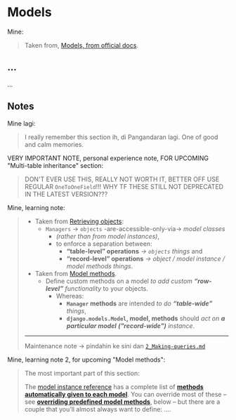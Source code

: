 # Models

Mine:
> Taken from, [Models, from official docs](https://docs.djangoproject.com/en/5.0/topics/db/models/).

## ...

...

## Notes

Mine lagi:
> I really remember this section ih, di Pangandaran lagi. One of good and calm memories.

VERY IMPORTANT NOTE, personal experience note, FOR UPCOMING "Multi-table inheritance" section:
> DON'T EVER USE THIS, REALLY NOT WORTH IT, BETTER OFF USE REGULAR `OneToOneField`!!! WHY TF THESE STILL NOT DEPRECATED IN THE LATEST VERSION???

Mine, learning note:
> - Taken from [Retrieving objects](https://docs.djangoproject.com/en/5.0/topics/db/queries/#retrieving-objects):
>   - `Managers` -> `objects` -are-accessible-only-via-> _model classes_
>     - _(rather than from model instances)_, 
>     - to enforce a separation between:
>       - **“table-level” operations** _-> `objects` things_ and
>       - **“record-level” operations** _-> object / model instance / model methods things_.
> - Taken from [Model methods](https://docs.djangoproject.com/en/5.0/topics/db/models/#model-methods).
>   - Define custom methods on a model _to add custom **“row-level”** functionality_ to your objects. 
>     - Whereas:
>       - **`Manager` methods** are intended _to do **“table-wide”** things_, 
>       - **`django.models.Model`, model, methods** should _act on **a particular model** **("record-wide")** instance_.
> ---
> Maintenance note -> pindahin ke sini dan [`2_Making-queries.md`](2_Making-queries.md)

Mine, learning note 2, for upcoming "Model methods":
> The most important part of this section:
>
> The [model instance reference](https://docs.djangoproject.com/en/5.0/ref/models/instances/) has a complete list of [**methods automatically given to each model**](https://docs.djangoproject.com/en/5.0/ref/models/instances/#model-instance-methods). You can override most of these – see [**overriding predefined model methods**](https://docs.djangoproject.com/en/5.0/topics/db/models/#overriding-predefined-model-methods), below – but there are a couple that you’ll almost always want to define: ....
